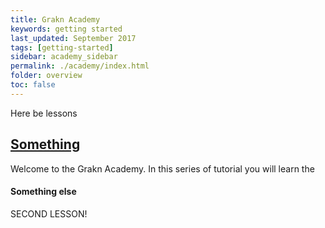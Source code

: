 ```yaml
---
title: Grakn Academy
keywords: getting started
last_updated: September 2017
tags: [getting-started]
sidebar: academy_sidebar
permalink: ./academy/index.html
folder: overview
toc: false
---
```


Here be lessons

## [Something](./academy/index.html)

Welcome to the Grakn Academy. In this series of tutorial you will learn the

#### Something else

SECOND LESSON!
